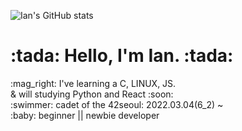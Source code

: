 ![Ian's GitHub stats](https://github-readme-stats.vercel.app/api?username=Hello-IAN&theme=apprentice&show_icons=true)
<h1> :tada: Hello, I'm Ian. :tada: </h1>
<p>:mag_right: I've learning a C, LINUX, JS. <br>
  & will studying Python and React :soon: <br>
  :swimmer: cadet of the 42seoul: 2022.03.04(6_2) ~ <br>
   :baby: beginner || newbie developer</p> 
  
